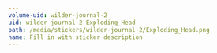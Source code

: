 ```yaml
---
volume-uid: wilder-journal-2
uid: wilder-journal-2-Exploding_Head
path: /media/stickers/wilder-journal-2/Exploding_Head.png
name: Fill in with sticker description
---
```

